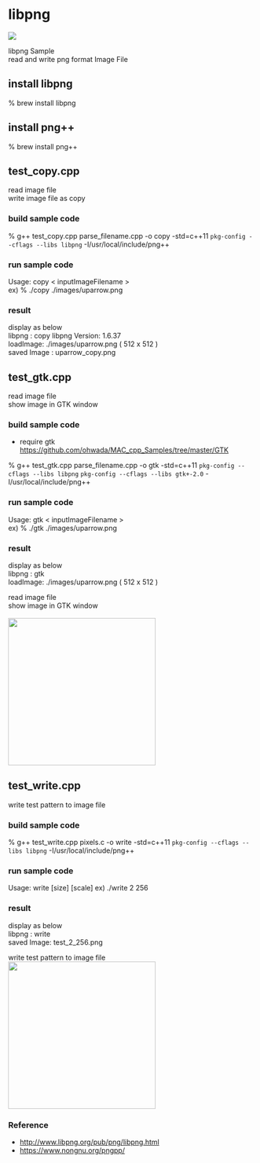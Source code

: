 libpng
===============

<image src="https://raw.githubusercontent.com/ohwada/MAC_cpp_Samples/master/libpng/images/libpng_logo.png" /><br/>

libpng Sample <br/>
read and write png format Image File <br/>

## install libpng
% brew install libpng <br/>

## install png++
% brew install png++ <br/>


## test_copy.cpp
read image file <br/>
write image file as copy <br/>

### build sample code 
% g++ test_copy.cpp parse_filename.cpp -o copy -std=c++11  `pkg-config --cflags --libs libpng` -I/usr/local/include/png++ <br/>

### run sample code 
Usage: copy \< inputImageFilename \>  <br/>
ex)
% ./copy ./images/uparrow.png <br/>

### result 
display as below <br/>
libpng : copy
libpng Version: 1.6.37 <br/>
loadImage: ./images/uparrow.png ( 512 x 512 ) <br/>
saved Image : uparrow_copy.png <br/>


## test_gtk.cpp
read image file <br/>
show image in GTK window <br/>

### build sample code
- require gtk <br/>
https://github.com/ohwada/MAC_cpp_Samples/tree/master/GTK

 % g++ test_gtk.cpp parse_filename.cpp -o gtk -std=c++11 `pkg-config --cflags --libs libpng`  `pkg-config --cflags --libs gtk+-2.0` -I/usr/local/include/png++

### run sample code 
Usage: gtk \< inputImageFilename \>  <br/>
ex)
% ./gtk ./images/uparrow.png <br/>

### result 
display as below <br/>
libpng : gtk  <br/>
loadImage: ./images/uparrow.png ( 512 x 512 ) <br/>


read image file <br/>
show image in GTK window <br/>  
<image src="https://raw.githubusercontent.com/ohwada/MAC_cpp_Samples/master/libpng/result/screenshot_upsrrow.png" width="300" /><br/>


## test_write.cpp
write test pattern to image file <br/>

### build sample code
% g++ test_write.cpp  pixels.c -o write -std=c++11 `pkg-config --cflags --libs libpng` -I/usr/local/include/png++


### run sample code 
Usage: write [size] [scale] 
ex)
 ./write 2 256


### result 
display as below <br/>
libpng : write <br/>
saved Image: test_2_256.png <br/>

write test pattern to image file <br/>
<image src="https://raw.githubusercontent.com/ohwada/MAC_cpp_Samples/master/libpng/result/test_2_256.png" width="300" /><br/>


### Reference <br/>
- http://www.libpng.org/pub/png/libpng.html
- https://www.nongnu.org/pngpp/

